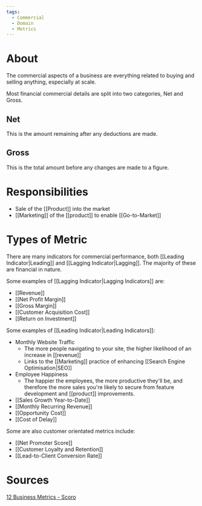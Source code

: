 ```yaml
---
tags:
  - Commercial
  - Domain
  - Metrics
---
```

# About
The commercial aspects of a business are everything related to buying and selling anything, especially at scale.

Most financial commercial details are split into two categories, Net and Gross.
## Net
This is the amount remaining after any deductions are made.
## Gross
This is the total amount before any changes are made to a figure.

# Responsibilities
- Sale of the [[Product]] into the market
- [[Marketing]] of the [[product]] to enable [[Go-to-Market]]
# Types of Metric
There are many indicators for commercial performance, both [[Leading Indicator|Leading]] and [[Lagging Indicator|Lagging]]. The majority of these are financial in nature.

Some examples of [[Lagging Indicator|Lagging Indicators]] are:
- [[Revenue]]
- [[Net Profit Margin]]
- [[Gross Margin]]
- [[Customer Acquisition Cost]]
- [[Return on Investment]]

Some examples of [[Leading Indicator|Leading Indicators]]:
- Monthly Website Traffic
	- The more people navigating to your site, the higher likelihood of an increase in [[revenue]]
	- Links to the [[Marketing]] practice of enhancing [[Search Engine Optimisation|SEO]]
- Employee Happiness
	- The happier the employees, the more productive they'll be, and therefore the more sales you're likely to secure from feature development and [[product]] improvements.
- [[Sales Growth Year-to-Date]]
- [[Monthly Recurring Revenue]]
- [[Opportunity Cost]]
- [[Cost of Delay]]

Some are also customer orientated metrics include:
- [[Net Promoter Score]]
- [[Customer Loyalty and Retention]]
- [[Lead-to-Client Conversion Rate]]

# Sources
[12 Business Metrics - Scoro](https://www.scoro.com/blog/12-business-metrics/)